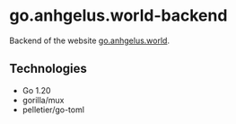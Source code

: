 # go.anhgelus.world-backend

Backend of the website [go.anhgelus.world](https://go.anhgelus.world/).

## Technologies

- Go 1.20
- gorilla/mux
- pelletier/go-toml

